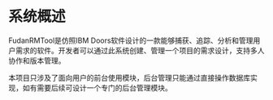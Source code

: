 # 系统概述

FudanRMTool是仿照IBM Doors软件设计的一款能够捕获、追踪、分析和管理用户需求的软件。开发者可以通过此系统创建、管理一个项目的需求设计，支持多人协作和版本管理。

本项目只涉及了面向用户的前台使用模块，后台管理只能通过直接操作数据库实现，如有需要后续可设计一个专门的后台管理模块。

